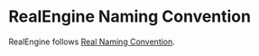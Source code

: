 # RealEngine Naming Convention

RealEngine follows [Real Naming Convention](https://github.com/ZADNE/Real/blob/main/doc/NamingConvetion.md).
